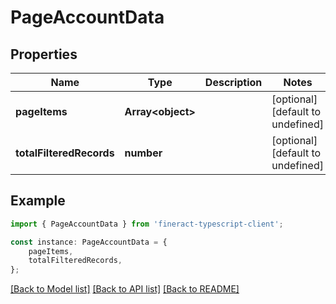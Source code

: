 # PageAccountData


## Properties

Name | Type | Description | Notes
------------ | ------------- | ------------- | -------------
**pageItems** | **Array&lt;object&gt;** |  | [optional] [default to undefined]
**totalFilteredRecords** | **number** |  | [optional] [default to undefined]

## Example

```typescript
import { PageAccountData } from 'fineract-typescript-client';

const instance: PageAccountData = {
    pageItems,
    totalFilteredRecords,
};
```

[[Back to Model list]](../README.md#documentation-for-models) [[Back to API list]](../README.md#documentation-for-api-endpoints) [[Back to README]](../README.md)
